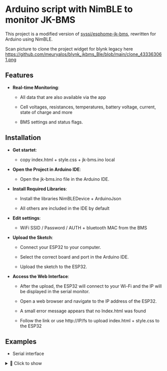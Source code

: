 # Arduino script with NimBLE to monitor JK-BMS 

This project is a modified version of [syssi/esphome-jk-bms](https://github.com/syssi/esphome-jk-bms/), rewritten for Arduino using NimBLE.

Scan picture to clone the project widget for blynk legacy here https://github.com/meuryalos/blynk_jkbms_Ble/blob/main/clone_433363061.png

## Features
*   **Real-time Monitoring**:
    
    *   All data that are also available via the app
        
    *   Cell voltages, resistances, temperatures, battery voltage, current, state of charge and more
        
    *   BMS settings and status flags.
        


Installation
------------

*   **Get startet**:

    *   copy index.html + style.css + jk-bms.ino local
    
*   **Open the Project in Arduino IDE**:
    
    *   Open the jk-bms.ino file in the Arduino IDE.
        
*   **Install Required Libraries**:
    
    *   Install the libraries NimBLEDevice + ArduinoJson
 
    *   All others are included in the IDE by default
 
*   **Edit settings**:

    *   WiFi SSID / Password / AUTH + bluetooth MAC from the BMS
        
*   **Upload the Sketch**:
    
    *   Connect your ESP32 to your computer.
        
    *   Select the correct board and port in the Arduino IDE.
        
    *   Upload the sketch to the ESP32.
        
*   **Access the Web Interface**:
    
    *   After the upload, the ESP32 will connect to your Wi-Fi and the IP will be displayed in the serial monitor.
        
    *   Open a web browser and navigate to the IP address of the ESP32.
 
    *   A small error message appears that no Index.html was found
 
    *   Follow the link or use http://IP/fs to upload index.html + style.css to the ESP32
 
## Examples

   *   Serial interface

<details>
<summary>📁 Click to show</summary>

```
rst:0x1 (POWERON_RESET),boot:0x13 (SPI_FAST_FLASH_BOOT)
configsip: 0, SPIWP:0xee
clk_drv:0x00,q_drv:0x00,d_drv:0x00,cs0_drv:0x00,hd_drv:0x00,wp_drv:0x00
mode:DIO, clock div:1
load:0x3fff0030,len:4916
load:0x40078000,len:16436
load:0x40080400,len:4
ho 8 tail 4 room 4
load:0x40080404,len:3524
entry 0x400805b8
..
WiFi connected
IP address: 
192.168.0.102
LittleFS Mounted Successfully
Initializing NimBLE Client...
Starting scan...
BLE Device found: Name: , Address: 27:74:79:c1:9a:a6, manufacturer data: 0600010f200283b89eafdb644a971466f6f372ef262acdf0eb0c92be0f
BLE Device found: Name: JK_BD4A20S4P, Address: 20:22:08:25:26:8b, manufacturer data: 4a4b0001, serviceUUID: 0xffe0
Found target device: 20:22:08:25:26:8b
Attempting to connect to 20:22:08:25:26:8b...
New client created.
Connected to 20:22:08:25:26:8b
Connected to: 20:22:08:25:26:8b RSSI: -41
Subscribed to notifications for 0xffe1
Writing register: address=0x97, value=0x00000000, length=0
Frame to be sent: AA 55 90 EB 97 00 00 00 00 00 00 00 00 00 00 00 00 00 00 11 
Notification received...
Handling notification...
Start of data frame detected.
Notification received...
Handling notification...
Continuing data frame...
New data available for parsing.
Device info frame detected.
Processing device info...
Raw data received:
55 AA EB 90 03 77 4A 4B 5F 42 44 34 41 32 30 53 
34 50 00 00 00 00 31 31 2E 58 57 00 00 00 31 31 
2E 32 35 00 00 00 90 C4 05 00 3A 00 00 00 4A 4B 
5F 42 44 34 41 32 30 53 34 50 00 00 00 00 31 32 
33 34 00 00 00 00 00 00 00 00 00 00 00 00 32 34 
30 39 32 37 00 00 32 30 38 32 33 32 31 34 33 39 
00 30 30 30 30 00 49 6E 70 75 74 20 55 73 65 72 
64 61 74 61 00 00 31 32 33 34 00 00 00 00 00 00 
00 00 00 00 00 00 49 6E 70 75 74 20 55 73 65 72 
64 61 74 61 00 00 7C F8 FF FF 1F 0D 00 00 00 00 
00 00 90 0F 00 00 00 00 C0 D8 03 00 00 00 00 01 
00 00 00 00 00 00 00 00 00 00 00 00 00 00 00 00 
00 00 00 00 00 00 00 00 00 00 00 00 00 00 00 00 
00 00 00 00 00 00 00 00 00 00 00 00 00 00 00 00 
00 00 00 00 00 00 00 00 00 00 00 00 00 00 00 00 
00 00 00 00 00 00 00 00 00 00 00 00 00 00 00 00 
00 00 00 00 00 00 00 00 00 00 00 00 00 00 00 00 
00 00 00 00 00 00 00 00 00 00 00 00 00 00 00 FE 
0F 00 00 00 00 00 00 00 00 00 00 53 
  Vendor ID: JK_BD4A20S4P
  Hardware version: 11.XW
  Software version: 11.25
  Uptime: 378000 s
  Power on count: 58
  Device name: JK_BD4A20S4P
  Device passcode: 1234
  Manufacturing date: 240927
  Serial number: 2082321439
  Passcode: 0000
  User data: Input Userdata
  Setup passcode: 1234
Notification received...
Handling notification...
Writing register: address=0x96, value=0x00000000, length=0
Frame to be sent: AA 55 90 EB 96 00 00 00 00 00 00 00 00 00 00 00 00 00 00 10 
20:22:08:25:26:8b connected successfully
Notification received...
Handling notification...
Start of data frame detected.
Notification received...
Handling notification...
Continuing data frame...
New data available for parsing.
BMS Settings frame detected.
Processing BMS settings...
Cell voltage undervoltage protection: 2.82V
Cell voltage undervoltage recovery: 2.85V
Cell voltage overvoltage protection: 4.20V
Cell voltage overvoltage recovery: 4.18V
Balance trigger voltage: 0.01V
Power off voltage: 2.80V
Max charge current: 25.00A
Charge overcurrent protection delay: 30.00s
Charge overcurrent protection recovery time: 60.00s
Max discharge current: 40.00A
Discharge overcurrent protection delay: 300.00s
Discharge overcurrent protection recovery time: 60.00s
Short circuit protection recovery time: 60.00s
Max balance current: 0.40A
Charge overtemperature protection: 70.00C
Charge overtemperature protection recovery: 60.00C
Discharge overtemperature protection: 70.00C
Discharge overtemperature protection recovery: 60.00C
Charge undertemperature protection: -20.00C
Charge undertemperature protection recovery: -10.00C
Power tube overtemperature protection: 100.00C
Power tube overtemperature protection recovery: 80.00C
Cell count: 9
Total battery capacity: 40.00Ah
Short circuit protection delay: 1500.00us
Balance starting voltage: 3.00V
Notification received...
Handling notification...
Notification received...
Handling notification...
Start of data frame detected.
Notification received...
Handling notification...
Continuing data frame...
New data available for parsing.
Cell data frame detected.
Parsing data...

--- Data from 20:22:08:25:26:8b ---
Cell Voltages:
  Cell 01: 3.695 V
  Cell 02: 3.696 V
  Cell 03: 3.696 V
  Cell 04: 3.698 V
  Cell 05: 3.697 V
  Cell 06: 3.701 V
  Cell 07: 3.700 V
  Cell 08: 3.700 V
  Cell 09: 3.696 V
  Cell 10: 0.000 V
  Cell 11: 0.000 V
  Cell 12: 0.000 V
  Cell 13: 0.000 V
  Cell 14: 0.000 V
  Cell 15: 0.000 V
  Cell 16: 0.000 V
wire Resist:
  Cell 01: 0.321 Ohm
  Cell 02: 0.326 Ohm
  Cell 03: 0.332 Ohm
  Cell 04: 0.325 Ohm
  Cell 05: 0.310 Ohm
  Cell 06: 0.314 Ohm
  Cell 07: 0.314 Ohm
  Cell 08: 0.312 Ohm
  Cell 09: 0.313 Ohm
  Cell 10: 0.000 Ohm
  Cell 11: 0.000 Ohm
  Cell 12: 0.000 Ohm
  Cell 13: 0.000 Ohm
  Cell 14: 0.000 Ohm
  Cell 15: 0.000 Ohm
  Cell 16: 0.000 Ohm
Average Cell Voltage: 3.70V
Delta Cell Voltage: 0.01V
Balance Curr: 0.00A
Battery Voltage: 33.28V
Battery Power: 0.00W
Charge Current: 0.00A
Charge: 77%
Capacity Remain: 30.81Ah
Nominal Capacity: 40.00Ah
Cycle Count: 0.00
Cycle Capacity: 0.05Ah
Temperature T1: 22.0C
Temperature T2: 22.9C
Temperature MOS: 28.1C
Uptime: 4d 9h 4m
Charge: 1
Discharge: 1
Balance: 0
Balancing Action: 0
Notification received...
Handling notification...
Ignoring notification. Remaining: 9
Notification received...
Handling notification...
Ignoring notification. Remaining: 8
Notification received...
Handling notification...
Ignoring notification. Remaining: 7
Notification received...
Handling notification...
Ignoring notification. Remaining: 6
Notification received...
Handling notification...
Ignoring notification. Remaining: 5
Notification received...
Handling notification...
Ignoring notification. Remaining: 4
Notification received...
Handling notification...
Ignoring notification. Remaining: 3
Notification received...
Handling notification...
```
</details>


